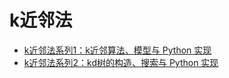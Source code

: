 # k近邻法

- [k近邻法系列1：k近邻算法、模型与 Python 实现](http://121.42.47.99/yuenshome/wordpress/?p=3844)
- [k近邻法系列2：kd树的构造、搜索与 Python 实现](http://121.42.47.99/yuenshome/wordpress/?p=3871)